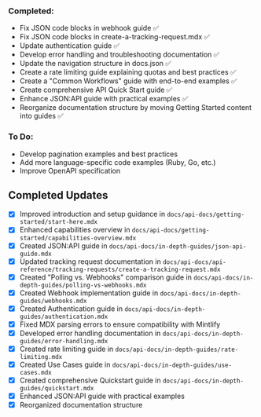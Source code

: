 ### Completed:
- Fix JSON code blocks in webhook guide ✅
- Fix JSON code blocks in create-a-tracking-request.mdx ✅
- Update authentication guide ✅
- Develop error handling and troubleshooting documentation ✅
- Update the navigation structure in docs.json ✅
- Create a rate limiting guide explaining quotas and best practices ✅
- Create a "Common Workflows" guide with end-to-end examples ✅
- Create comprehensive API Quick Start guide ✅
- Enhance JSON:API guide with practical examples ✅
- Reorganize documentation structure by moving Getting Started content into guides ✅

### To Do:
- Develop pagination examples and best practices
- Add more language-specific code examples (Ruby, Go, etc.)
- Improve OpenAPI specification

## Completed Updates

- [x] Improved introduction and setup guidance in `docs/api-docs/getting-started/start-here.mdx`
- [x] Enhanced capabilities overview in `docs/api-docs/getting-started/capabilities-overview.mdx`
- [x] Created JSON:API guide in `docs/api-docs/in-depth-guides/json-api-guide.mdx`
- [x] Updated tracking request documentation in `docs/api-docs/api-reference/tracking-requests/create-a-tracking-request.mdx`
- [x] Created "Polling vs. Webhooks" comparison guide in `docs/api-docs/in-depth-guides/polling-vs-webhooks.mdx`
- [x] Created Webhook implementation guide in `docs/api-docs/in-depth-guides/webhooks.mdx`
- [x] Created Authentication guide in `docs/api-docs/in-depth-guides/authentication.mdx`
- [x] Fixed MDX parsing errors to ensure compatibility with Mintlify
- [x] Developed error handling documentation in `docs/api-docs/in-depth-guides/error-handling.mdx`
- [x] Created rate limiting guide in `docs/api-docs/in-depth-guides/rate-limiting.mdx`
- [x] Created Use Cases guide in `docs/api-docs/in-depth-guides/use-cases.mdx`
- [x] Created comprehensive Quickstart guide in `docs/api-docs/in-depth-guides/quickstart.mdx`
- [x] Enhanced JSON:API guide with practical examples
- [x] Reorganized documentation structure
